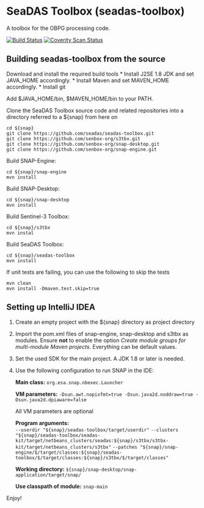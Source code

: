 SeaDAS Toolbox (seadas-toolbox)
==========================

A toolbox for the OBPG processing code.

[![Build Status](https://travis-ci.org/senbox-org/s3tbx.svg?branch=master)](https://travis-ci.org/senbox-org/s3tbx)
[![Coverity Scan Status](https://scan.coverity.com/projects/7247/badge.svg)](https://scan.coverity.com/projects/senbox-org-s3tbx)

Building seadas-toolbox from the source
------------------------------

Download and install the required build tools
	* Install J2SE 1.8 JDK and set JAVA_HOME accordingly. 
	* Install Maven and set MAVEN_HOME accordingly. 
	* Install git

Add $JAVA_HOME/bin, $MAVEN_HOME/bin to your PATH.

Clone the SeaDAS Toolbox source code and related repositories into a directory referred to a ${snap} from here on

    cd ${snap}
    git clone https://github.com/seadas/seadas-toolbox.git
    git clone https://github.com/senbox-org/s3tbx.git
    git clone https://github.com/senbox-org/snap-desktop.git
    git clone https://github.com/senbox-org/snap-engine.git
    
Build SNAP-Engine:

    cd ${snap}/snap-engine
    mvn install

Build SNAP-Desktop:

    cd ${snap}/snap-desktop
    mvn install

Build Sentinel-3 Toolbox:

    cd ${snap}/s3tbx
    mvn instal

Build SeaDAS Toolbox:

    cd ${snap}/seadas-toolbox
    mvn install
   
If unit tests are failing, you can use the following to skip the tests
   
    mvn clean
    mvn install -Dmaven.test.skip=true
	
Setting up IntelliJ IDEA
------------------------

1. Create an empty project with the ${snap} directory as project directory

2. Import the pom.xml files of snap-engine, snap-desktop and s3tbx as modules. Ensure **not** to enable
the option *Create module groups for multi-module Maven projects*. Everything can be default values.

3. Set the used SDK for the main project. A JDK 1.8 or later is needed.

4. Use the following configuration to run SNAP in the IDE:

    **Main class:** `org.esa.snap.nbexec.Launcher`
    
    **VM parameters:** `-Dsun.awt.nopixfmt=true -Dsun.java2d.noddraw=true -Dsun.java2d.dpiaware=false`
    
    All VM parameters are optional
    
    **Program arguments:**    
       `--userdir "${snap}/seadas-toolbox/target/userdir"`
       `--clusters "${snap}/seadas-toolbox/seadas-kit/target/netbeans_clusters/seadas:${snap}/s3tbx/s3tbx-kit/target/netbeans_clusters/s3tbx"`
       `--patches "${snap}/snap-engine/$/target/classes:${snap}/seadas-toolbox/$/target/classes:${snap}/s3tbx/$/target/classes"`
    
    **Working directory:** `${snap}/snap-desktop/snap-application/target/snap/`
    
    **Use classpath of module:** `snap-main`

Enjoy!


